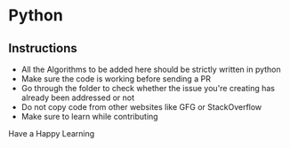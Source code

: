 # Python

## Instructions

- All the Algorithms to be added here should be strictly written in python
- Make sure the code is working before sending a PR
- Go through the folder to check whether the issue you're creating has already been addressed or not
- Do not copy code from other websites like GFG or StackOverflow
- Make sure to learn while contributing

Have a Happy Learning
